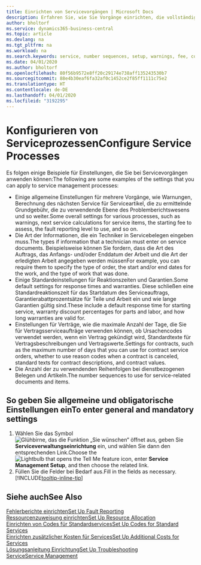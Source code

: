 ```yaml
---
title: Einrichten von Servicevorgängen | Microsoft Docs
description: Erfahren Sie, wie Sie Vorgänge einrichten, die vollständige Zufriedenheit Ihrer Debitoren mit Ihrem Debitorendienst sicherzustellen.
author: bholtorf
ms.service: dynamics365-business-central
ms.topic: article
ms.devlang: na
ms.tgt_pltfrm: na
ms.workload: na
ms.search.keywords: service, number sequences, setup, warnings, fee, contracts, warranties
ms.date: 04/01/2020
ms.author: bholtorf
ms.openlocfilehash: 80f56b9572e8ff20c29174e738aff135243530b7
ms.sourcegitcommit: 88e4b30eaf6fa32af0c1452ce2f85ff1111c75e2
ms.translationtype: HT
ms.contentlocale: de-DE
ms.lasthandoff: 04/01/2020
ms.locfileid: "3192295"
---
```

# <a name="configure-service-processes"></a><span data-ttu-id="25cac-103">Konfigurieren von Serviceprozessen</span><span class="sxs-lookup"><span data-stu-id="25cac-103">Configure Service Processes</span></span>
<span data-ttu-id="25cac-104">Es folgen einige Beispiele für Einstellungen, die Sie bei Servicevorgängen anwenden können:</span><span class="sxs-lookup"><span data-stu-id="25cac-104">The following are some examples of the settings that you can apply to service management processes:</span></span>  
  
* <span data-ttu-id="25cac-105">Einige allgemeine Einstellungen für mehrere Vorgänge, wie Warnungen, Berechnung des nächsten Service für Serviceartikel, die zu ermittelnde Grundgebühr, die zu verwendende Ebene des Problemberichtswesens und so weiter.</span><span class="sxs-lookup"><span data-stu-id="25cac-105">Some overall settings for various processes, such as warnings, next service calculations for service items, the starting fee to assess, the fault reporting level to use, and so on.</span></span>  
* <span data-ttu-id="25cac-106">Die Art der Informationen, die ein Techniker in Servicebelegen eingeben muss.</span><span class="sxs-lookup"><span data-stu-id="25cac-106">The types if information that a technician must enter on service documents.</span></span> <span data-ttu-id="25cac-107">Beispielsweise können Sie fordern, dass die Art des Auftrags, das Anfangs- und/oder Enddatum der Arbeit und die Art der erledigten Arbeit angegeben werden müssen</span><span class="sxs-lookup"><span data-stu-id="25cac-107">For example, you can require them to specify the type of order, the start and/or end dates for the work, and the type of work that was done.</span></span>  
* <span data-ttu-id="25cac-108">Einige Standardeinstellungen für Reaktionszeiten und Garantien.</span><span class="sxs-lookup"><span data-stu-id="25cac-108">Some default settings for response times and warranties.</span></span> <span data-ttu-id="25cac-109">Diese schließen eine Standardreaktionszeit für das Startdatum des Serviceauftrags, Garantierabattprozentsätze für Teile und Arbeit ein und wie lange Garantien gültig sind.</span><span class="sxs-lookup"><span data-stu-id="25cac-109">These include a default response time for starting service, warranty discount percentages for parts and labor, and how long warranties are valid for.</span></span>  
* <span data-ttu-id="25cac-110">Einstellungen für Verträge, wie die maximale Anzahl der Tage, die Sie für Vertragsserviceaufträge verwenden können, ob Ursachencodes verwendet werden, wenn ein Vertrag gekündigt wird, Standardtexte für Vertragsbeschreibungen und Vertragswerte.</span><span class="sxs-lookup"><span data-stu-id="25cac-110">Settings for contracts, such as the maximum number of days that you can use for contract service orders, whether to use reason codes when a contract is canceled, standard texts for contract descriptions, and contract values.</span></span>  
* <span data-ttu-id="25cac-111">Die Anzahl der zu verwendenden Reihenfolgen bei dienstbezogenen Belegen und Artikeln.</span><span class="sxs-lookup"><span data-stu-id="25cac-111">The number sequences to use for service-related documents and items.</span></span>  

## <a name="to-enter-general-and-mandatory-settings"></a><span data-ttu-id="25cac-112">So geben Sie allgemeine und obligatorische Einstellungen ein</span><span class="sxs-lookup"><span data-stu-id="25cac-112">To enter general and mandatory settings</span></span>
1. <span data-ttu-id="25cac-113">Wählen Sie das Symbol ![Glühbirne, das die Funktion „Sie wünschen“ öffnet](media/ui-search/search_small.png "Was möchten Sie tun?") aus, geben Sie **Serviceverwaltungseinrichtung** ein, und wählen Sie dann den entsprechenden Link.</span><span class="sxs-lookup"><span data-stu-id="25cac-113">Choose the ![Lightbulb that opens the Tell Me feature](media/ui-search/search_small.png "Tell me what you want to do") icon, enter **Service Management Setup**, and then choose the related link.</span></span>
2. <span data-ttu-id="25cac-114">Füllen Sie die Felder bei Bedarf aus.</span><span class="sxs-lookup"><span data-stu-id="25cac-114">Fill in the fields as necessary.</span></span> [!INCLUDE[tooltip-inline-tip](includes/tooltip-inline-tip_md.md)]  

## <a name="see-also"></a><span data-ttu-id="25cac-115">Siehe auch</span><span class="sxs-lookup"><span data-stu-id="25cac-115">See Also</span></span>  
[<span data-ttu-id="25cac-116">Fehlerberichte einrichten</span><span class="sxs-lookup"><span data-stu-id="25cac-116">Set Up Fault Reporting</span></span>](service-how-setup-fault-reporting.md)  
[<span data-ttu-id="25cac-117">Ressourcenzuweisung einrichten</span><span class="sxs-lookup"><span data-stu-id="25cac-117">Set Up Resource Allocation</span></span>](service-how-setup-resource-allocation.md)  
[<span data-ttu-id="25cac-118">Einrichten von Codes für Standardservices</span><span class="sxs-lookup"><span data-stu-id="25cac-118">Set Up Codes for Standard Services</span></span>](service-how-setup-service-coding.md)  
[<span data-ttu-id="25cac-119">Einrichten zusätzlicher Kosten für Services</span><span class="sxs-lookup"><span data-stu-id="25cac-119">Set Up Additional Costs for Services</span></span>](service-how-setup-service-costs-pricing.md)  
[<span data-ttu-id="25cac-120">Lösungsanleitung Einrichtung</span><span class="sxs-lookup"><span data-stu-id="25cac-120">Set Up Troubleshooting</span></span>](service-how-setup-troubleshooting.md)  
[<span data-ttu-id="25cac-121">Service</span><span class="sxs-lookup"><span data-stu-id="25cac-121">Service Management</span></span>](service-service.md)  
